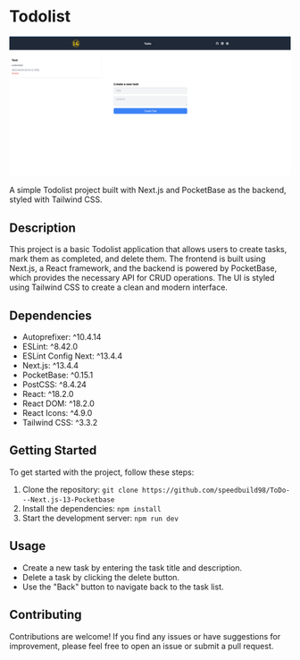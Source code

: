 # Todolist

![Todolist](https://github.com/speedbuild98/ToDo---Next.js-13-Pocketbase/blob/main/TODO-Preview.png?raw=true)

A simple Todolist project built with Next.js and PocketBase as the backend, styled with Tailwind CSS.

## Description

This project is a basic Todolist application that allows users to create tasks, mark them as completed, and delete them. The frontend is built using Next.js, a React framework, and the backend is powered by PocketBase, which provides the necessary API for CRUD operations. The UI is styled using Tailwind CSS to create a clean and modern interface.

## Dependencies

- Autoprefixer: ^10.4.14
- ESLint: ^8.42.0
- ESLint Config Next: ^13.4.4
- Next.js: ^13.4.4
- PocketBase: ^0.15.1
- PostCSS: ^8.4.24
- React: ^18.2.0
- React DOM: ^18.2.0
- React Icons: ^4.9.0
- Tailwind CSS: ^3.3.2

## Getting Started

To get started with the project, follow these steps:

1. Clone the repository: `git clone https://github.com/speedbuild98/ToDo---Next.js-13-Pocketbase`
2. Install the dependencies: `npm install`
3. Start the development server: `npm run dev`

## Usage

- Create a new task by entering the task title and description.
- Delete a task by clicking the delete button.
- Use the "Back" button to navigate back to the task list.

## Contributing

Contributions are welcome! If you find any issues or have suggestions for improvement, please feel free to open an issue or submit a pull request.

